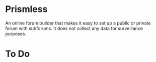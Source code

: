 Prismless
=========
An online forum builder that makes it easy to set up a public or private forum with subforums.
It does not collect any data for surveillance purposes.

To Do
=========

